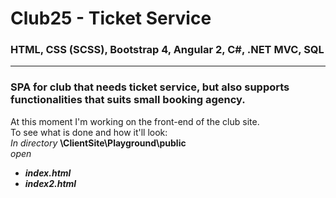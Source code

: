 # Club25 - Ticket Service

### **HTML, CSS (SCSS), Bootstrap 4, Angular 2, C#, .NET MVC, SQL** 

---

### **SPA** for club that needs ticket service, but also supports functionalities that suits small booking agency.

At this moment I'm working on the front-end of the club site.  
To see what is done and how it'll look:  
*In directory* **\ClientSite\Playground\public**  
*open*
 * _**index.html**_
 * **_index2.html_**